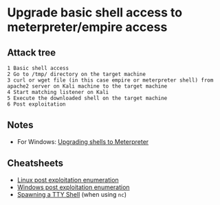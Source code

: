 # Upgrade basic shell access to meterpreter/empire access

## Attack tree

```text
1 Basic shell access
2 Go to /tmp/ directory on the target machine
3 curl or wget file (in this case empire or meterpreter shell) from apache2 server on Kali machine to the target machine
4 Start matching listener on Kali
5 Execute the downloaded shell on the target machine
6 Post exploitation
```

## Notes

* For Windows: [Upgrading shells to Meterpreter](https://docs.metasploit.com/docs/pentesting/metasploit-guide-upgrading-shells-to-meterpreter.html)

## Cheatsheets

* [Linux post exploitation enumeration](cheatsheets:docs/enumeration/linux-post)
* [Windows post exploitation enumeration](cheatsheets:docs/enumeration/windows-post)
* [Spawning a TTY Shell](https://netsec.ws/?p=337) (when using `nc`)


